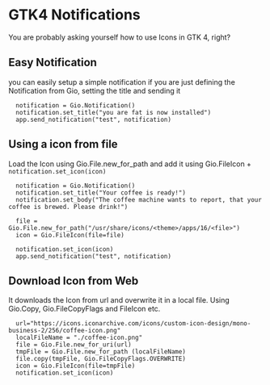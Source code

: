 # GTK4 Notifications
You are probably asking yourself how to use Icons in GTK 4, right?

## Easy Notification
you can easily setup a simple notification if you are just defining the Notification from Gio, setting the title and sending it
```python3
  notification = Gio.Notification()
  notification.set_title("you are fat is now installed")
  app.send_notification("test", notification)
```

## Using a icon from file 
Load the Icon using Gio.File.new_for_path and add it using Gio.FileIcon + `notification.set_icon(icon)`
```python3
  notification = Gio.Notification()
  notification.set_title("Your coffee is ready!")
  notification.set_body("The coffee machine wants to report, that your coffee is brewed. Please drink!")

  file = Gio.File.new_for_path("/usr/share/icons/<theme>/apps/16/<file>")
  icon = Gio.FileIcon(file=file)

  notification.set_icon(icon)
  app.send_notification("test", notification)
```

## Download Icon from Web
It downloads the Icon from url and overwrite it in a local file. Using Gio.Copy, Gio.FileCopyFlags and FileIcon etc.
```python3
  url="https://icons.iconarchive.com/icons/custom-icon-design/mono-business-2/256/coffee-icon.png"
  localFileName = "./coffee-icon.png"
  file = Gio.File.new_for_uri(url)
  tmpFile = Gio.File.new_for_path (localFileName)
  file.copy(tmpFile, Gio.FileCopyFlags.OVERWRITE)
  icon = Gio.FileIcon(file=tmpFile)
  notification.set_icon(icon)
```
